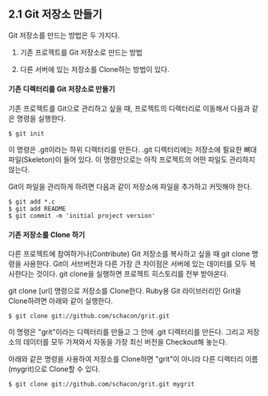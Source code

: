 ## 2.1 Git 저장소 만들기

Git 저장소를 만드는 방법은 두 가지다.

1. 기존 프로젝트를 Git 저장소로 만드는 방법

2. 다른 서버에 있는 저장소를 Clone하는 방법이 있다.

#### 기존 디렉터리를 Git 저장소로 만들기

기존 프로젝트를 Git으로 관리하고 싶을 때, 프로젝트의 디렉터리로 이동해서 다음과 같은 명령을 실행한다.

```
$ git init
```

이 명령은 .git이라는 하위 디렉터리를 만든다.
.git 디렉터리에는 저장소에 필요한 뼈대 파일(Skeleton)이 들어 있다.
이 명령만으로는 아직 프로젝트의 어떤 파일도 관리하지 않는다.

Git이 파일을 관리하게 하려면 다음과 같이 저장소에 파일을 추가하고 커밋해야 한다.

```
$ git add *.c
$ git add README
$ git commit -m 'initial project version'
```


#### 기존 저장소를 Clone 하기

다른 프로젝트에 참여하거나(Contribute) Git  저장소를 복사하고 싶을 때 git clone 명령을 사용한다.
Git이 서브버전과 다른 가장 큰 차이점은 서버에 있는 데이터를 모두 복사한다는 것이다. git clone을 실행하면 프로젝트 히스토리를 전부 받아온다.

git clone [url] 명령으로 저장소를 Clone한다. Ruby용 Git 라이브러리인 Grit을 Clone하려면 아래와 같이 실행한다.

```
$ git clone git://github.com/schacon/grit.git
```
이 명령은 "grit"이라는 디렉터리를 만들고 그 안에 .git 디렉터리를 만든다.
그리고 저장소의 데이터를 모두 가져와서 자동을 가장 최신 버전을 Checkout해 놓는다.

아래와 같은 명령을 사용하여 저장소를 Clone하면 "grit"이 아니라 다른 디렉터리 이름(mygrit)으로 Clone할 수 있다.

```
$ git clone git://github.com/schacon/grit.git mygrit
```
